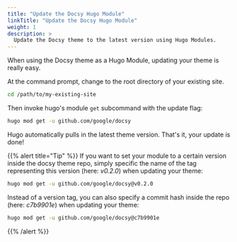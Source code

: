 ```yaml
---
title: "Update the Docsy Hugo Module"
linkTitle: "Update the Docsy Hugo Module"
weight: 1
description: >
  Update the Docsy theme to the latest version using Hugo Modules.
---
```


When using the Docsy theme as a Hugo Module, updating your theme is really easy.

At the command prompt, change to the root directory of your existing site.

```bash
cd /path/to/my-existing-site
```

Then invoke hugo's module `get` subcommand with the update flag:

```bash
hugo mod get -u github.com/google/docsy
```

Hugo automatically pulls in the latest theme version. That's it, your update is done!


{{% alert title="Tip" %}}
If you want to set your module to a certain version inside the docsy theme repo, simply specific the name of the tag representing this version (here: _v0.2.0_) when updating your theme:

```bash
hugo mod get -u github.com/google/docsy@v0.2.0
```

Instead of a version tag, you can also specify a commit hash inside the repo (here: _c7b9901e_) when updating your theme:


```bash
hugo mod get -u github.com/google/docsy@c7b9901e
```
{{% /alert %}}
